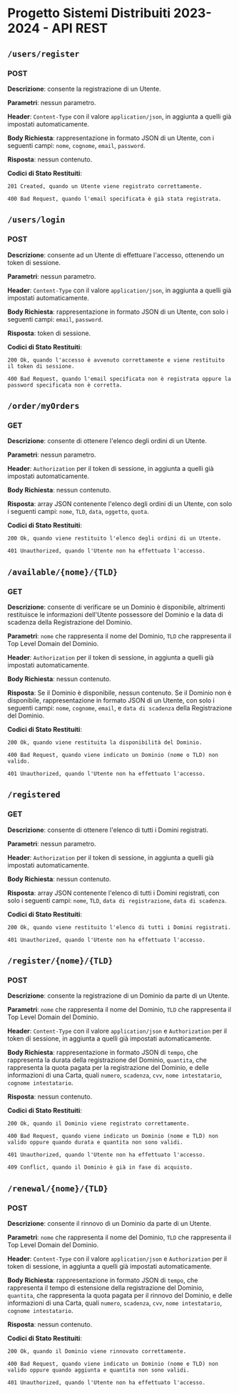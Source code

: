 # Progetto Sistemi Distribuiti 2023-2024 - API REST

## `/users/register`
### POST
**Descrizione**: consente la registrazione di un Utente.

**Parametri**: nessun parametro.

**Header**: `Content-Type` con il valore `application/json`, in aggiunta a quelli già impostati automaticamente.

**Body Richiesta**: rappresentazione in formato JSON di un Utente, con i seguenti campi: `nome`, `cognome`, `email`, `password`.

**Risposta**: nessun contenuto.

**Codici di Stato Restituiti**:

    201 Created, quando un Utente viene registrato correttamente.

    400 Bad Request, quando l'email specificata è già stata registrata.



## `/users/login`
### POST
**Descrizione**: consente ad un Utente di effettuare l'accesso, ottenendo un token di sessione.

**Parametri**: nessun parametro.

**Header**: `Content-Type` con il valore `application/json`, in aggiunta a quelli già impostati automaticamente.

**Body Richiesta**: rappresentazione in formato JSON di un Utente, con solo i seguenti campi: `email`, `password`.

**Risposta**: token di sessione.

**Codici di Stato Restituiti**:
    
    200 Ok, quando l'accesso è avvenuto correttamente e viene restituito il token di sessione.
    
    400 Bad Request, quando l'email specificata non è registrata oppure la password specificata non è corretta.



## `/order/myOrders`
### GET
**Descrizione**: consente di ottenere l'elenco degli ordini di un Utente.

**Parametri**: nessun parametro.

**Header**: `Authorization` per il token di sessione, in aggiunta a quelli già impostati automaticamente.

**Body Richiesta**: nessun contenuto.

**Risposta**: array JSON contenente l'elenco degli ordini di un Utente, con solo i seguenti campi: `nome`, `TLD`, `data`, `oggetto`, `quota`.

**Codici di Stato Restituiti**:
    
    200 Ok, quando viene restituito l'elenco degli ordini di un Utente.
    
    401 Unauthorized, quando l'Utente non ha effettuato l'accesso.



## `/available/{nome}/{TLD}`
### GET
**Descrizione**: consente di verificare se un Dominio è disponibile, altrimenti restituisce le informazioni dell'Utente possessore del Dominio e la data di scadenza della Registrazione del Dominio.

**Parametri**: `nome` che rappresenta il nome del Dominio, `TLD` che rappresenta il Top Level Domain del Dominio.

**Header**: `Authorization` per il token di sessione, in aggiunta a quelli già impostati automaticamente.

**Body Richiesta**: nessun contenuto.

**Risposta**: Se il Dominio è disponibile, nessun contenuto. Se il Dominio non è disponibile, rappresentazione in formato JSON di un Utente, con solo i seguenti campi: `nome`, `cognome`, `email`, e `data di scadenza` della Registrazione del Dominio.

**Codici di Stato Restituiti**:
    
    200 Ok, quando viene restituita la disponibilità del Dominio.

    400 Bad Request, quando viene indicato un Dominio (nome o TLD) non valido.
    
    401 Unauthorized, quando l'Utente non ha effettuato l'accesso.



## `/registered`
### GET
**Descrizione**: consente di ottenere l'elenco di tutti i Domini registrati.

**Parametri**: nessun parametro.

**Header**: `Authorization` per il token di sessione, in aggiunta a quelli già impostati automaticamente.

**Body Richiesta**: nessun contenuto.

**Risposta**: array JSON contenente l'elenco di tutti i Domini registrati, con solo i seguenti campi: `nome`, `TLD`, `data di registrazione`, `data di scadenza`.

**Codici di Stato Restituiti**:

    200 Ok, quando viene restituito l'elenco di tutti i Domini registrati.
    
    401 Unauthorized, quando l'Utente non ha effettuato l'accesso.



## `/register/{nome}/{TLD}`
### POST
**Descrizione**: consente la registrazione di un Dominio da parte di un Utente.

**Parametri**: `nome` che rappresenta il nome del Dominio, `TLD` che rappresenta il Top Level Domain del Dominio.

**Header**: `Content-Type` con il valore `application/json` e `Authorization` per il token di sessione, in aggiunta a quelli già impostati automaticamente.

**Body Richiesta**: rappresentazione in formato JSON di `tempo`, che rappresenta la durata della registrazione del Dominio, `quantita`, che rappresenta la quota pagata per la registrazione del Dominio, e delle informazioni di una Carta, quali `numero`, `scadenza`, `cvv`, `nome intestatario`, `cognome intestatario`.

**Risposta**: nessun contenuto.

**Codici di Stato Restituiti**:
    
    200 Ok, quando il Dominio viene registrato correttamente.
    
    400 Bad Request, quando viene indicato un Dominio (nome e TLD) non valido oppure quando durata e quantita non sono validi.
    
    401 Unauthorized, quando l'Utente non ha effettuato l'accesso.
    
    409 Conflict, quando il Dominio è già in fase di acquisto.



## `/renewal/{nome}/{TLD}`
### POST
**Descrizione**: consente il rinnovo di un Dominio da parte di un Utente.

**Parametri**: `nome` che rappresenta il nome del Dominio, `TLD` che rappresenta il Top Level Domain del Dominio.

**Header**: `Content-Type` con il valore `application/json` e `Authorization` per il token di sessione, in aggiunta a quelli già impostati automaticamente.

**Body Richiesta**: rappresentazione in formato JSON di `tempo`, che rappresenta il tempo di estensione della registrazione del Dominio, `quantita`, che rappresenta la quota pagata per il rinnovo del Dominio, e delle informazioni di una Carta, quali `numero`, `scadenza`, `cvv`, `nome intestatario`, `cognome intestatario`.

**Risposta**: nessun contenuto.

**Codici di Stato Restituiti**:
    
    200 Ok, quando il Dominio viene rinnovato correttamente.
    
    400 Bad Request, quando viene indicato un Dominio (nome e TLD) non valido oppure quando aggiunta e quantita non sono validi.
    
    401 Unauthorized, quando l'Utente non ha effettuato l'accesso.
